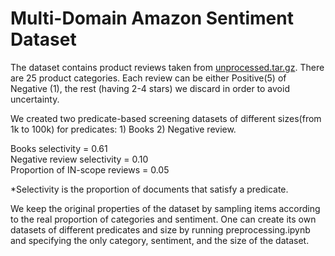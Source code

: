 # Multi-Domain Amazon Sentiment Dataset

The dataset contains product reviews taken from [unprocessed.tar.gz](https://www.cs.jhu.edu/~mdredze/datasets/sentiment/).  There are 25 product categories. Each review can be either Positive(5) of Negative (1), the rest (having 2-4 stars) we discard in order to avoid uncertainty.

We created two predicate-based screening datasets of different sizes(from 1k to 100k) for predicates: 1) Books 2) Negative review.

Books selectivity = 0.61 <br/>
Negative review selectivity = 0.10 <br/>
Proportion of IN-scope reviews = 0.05 <br/>

*Selectivity is the proportion of documents that satisfy a predicate.

We keep the original properties of the dataset by sampling items according to the real proportion of categories and sentiment. One can create its own datasets of different predicates and size by running preprocessing.ipynb and specifying the only category, sentiment, and the size of the dataset.
